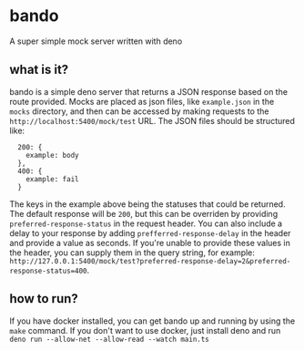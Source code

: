 # bando
A super simple mock server written with deno 

## what is it?
bando is a simple deno server that returns a JSON response based on the route provided. Mocks are placed as json files, like `example.json` in the `mocks` directory, and then can be accessed by making requests to the `http://localhost:5400/mock/test` URL. The JSON files should be structured like:

```
  200: {
    example: body
  },
  400: {
    example: fail
  }
```
The keys in the example above being the statuses that could be returned. The default response will be `200`, but this can be overriden by providing `preferred-response-status` in the request header.  You can also include a delay to your response by adding `prefferred-response-delay` in the header and provide a value as seconds. If you're unable to provide these values in the header, you can supply them in the query string, for example: `http://127.0.0.1:5400/mock/test?preferred-response-delay=2&preferred-response-status=400`.

## how to run?
If you have docker installed, you can get bando up and running by using the `make` command. If you don't want to use docker, just install deno and run `deno run --allow-net --allow-read --watch main.ts`
